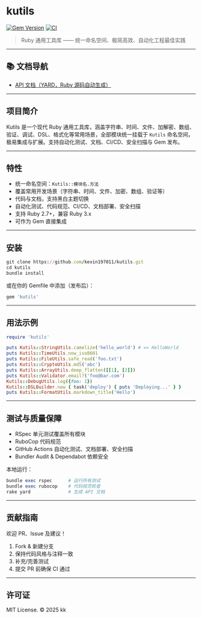 # kutils

[![Gem Version](https://img.shields.io/gem/v/kutils)](https://rubygems.org/gems/kutils)
[![CI](https://github.com/kevin197011/kutils/actions/workflows/docs.yml/badge.svg)](https://github.com/kevin197011/kutils/actions/workflows/docs.yml)

> Ruby 通用工具库 —— 统一命名空间、极简高效、自动化工程最佳实践

---

## 📚 文档导航

- [API 文档（YARD，Ruby 源码自动生成）](https://kevin197011.github.io/kutils)

---

## 项目简介

Kutils 是一个现代 Ruby 通用工具库，涵盖字符串、时间、文件、加解密、数组、验证、调试、DSL、格式化等常用场景，全部模块统一挂载于 `Kutils` 命名空间，极易集成与扩展。支持自动化测试、文档、CI/CD、安全扫描与 Gem 发布。

---

## 特性

- 统一命名空间：`Kutils::模块名.方法`
- 覆盖常用开发场景（字符串、时间、文件、加密、数组、验证等）
- 代码与文档，支持黑白主题切换
- 自动化测试、代码规范、CI/CD、文档部署、安全扫描
- 支持 Ruby 2.7+，兼容 Ruby 3.x
- 可作为 Gem 直接集成

---

## 安装

```ruby
git clone https://github.com/kevin197011/kutils.git
cd kutils
bundle install
```

或在你的 Gemfile 中添加（发布后）：

```ruby
gem 'kutils'
```

---

## 用法示例

```ruby
require 'kutils'

puts Kutils::StringUtils.camelize('hello_world') # => HelloWorld
puts Kutils::TimeUtils.now_iso8601
puts Kutils::FileUtils.safe_read('foo.txt')
puts Kutils::CryptoUtils.md5('abc')
puts Kutils::ArrayUtils.deep_flatten([[1], [2]])
puts Kutils::Validator.email?('foo@bar.com')
Kutils::DebugUtils.log({foo: 1})
Kutils::DSLBuilder.new { task('deploy') { puts 'Deploying...' } }
puts Kutils::FormatUtils.markdown_title('Hello')
```
---

## 测试与质量保障

- RSpec 单元测试覆盖所有模块
- RuboCop 代码规范
- GitHub Actions 自动化测试、文档部署、安全扫描
- Bundler Audit & Dependabot 依赖安全

本地运行：

```ruby
bundle exec rspec      # 运行所有测试
bundle exec rubocop    # 代码规范检查
rake yard              # 生成 API 文档
```

---

## 贡献指南

欢迎 PR、Issue 及建议！

1. Fork & 新建分支
2. 保持代码风格与注释一致
3. 补充/完善测试
4. 提交 PR 前确保 CI 通过

---

## 许可证

MIT License. © 2025 kk
